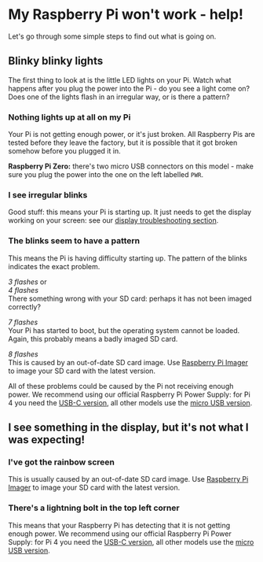 # My Raspberry Pi won't work - help!

Let's go through some simple steps to find out what is going on.

## Blinky blinky lights

The first thing to look at is the little LED lights on your Pi. Watch what happens after you plug the power into the Pi - do you see a light come on? Does one of the lights flash in an irregular way, or is there a pattern?

### Nothing lights up at all on my Pi

Your Pi is not getting enough power, or it's just broken. All Raspberry Pis are tested before they leave the factory, but it is possible that it got broken somehow before you plugged it in.

**Raspberry Pi Zero:** there's two micro USB connectors on this model - make sure you plug the power into the one on the left labelled `PWR`.

### I see irregular blinks

Good stuff: this means your Pi is starting up. It just needs to get the display working on your screen: see our [display troubleshooting section](./display.md).

### The blinks seem to have a pattern

This means the Pi is having difficulty starting up. The pattern of the blinks indicates the exact problem.

*3 flashes* or  
*4 flashes*  
There something wrong with your SD card: perhaps it has not been imaged correctly?

*7 flashes*  
Your Pi has started to boot, but the operating system cannot be loaded. Again, this probably means a badly imaged SD card.

*8 flashes*  
This is caused by an out-of-date SD card image. Use [Raspberry Pi Imager](https://www.raspberrypi.org/downloads/) to image your SD card with the latest version.



All of these problems could be caused by the Pi not receiving enough power. We recommend using our official Raspberry Pi Power Supply: for Pi 4 you need the [USB-C version](https://www.raspberrypi.org/products/type-c-power-supply/), all other models use the [micro USB version](https://www.raspberrypi.org/products/raspberry-pi-universal-power-supply/).

## I see something in the display, but it's not what I was expecting!

### I've got the rainbow screen

This is usually caused by an out-of-date SD card image. Use [Raspberry Pi Imager](https://www.raspberrypi.org/downloads/) to image your SD card with the latest version.

### There's a lightning bolt in the top left corner

This means that your Raspberry Pi has detecting that it is not getting enough power. We recommend using our official Raspberry Pi Power Supply: for Pi 4 you need the [USB-C version](https://www.raspberrypi.org/products/type-c-power-supply/), all other models use the [micro USB version](https://www.raspberrypi.org/products/raspberry-pi-universal-power-supply/).
